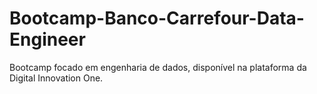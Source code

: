 # Bootcamp-Banco-Carrefour-Data-Engineer

Bootcamp focado em engenharia de dados, disponível na plataforma da Digital Innovation One.
